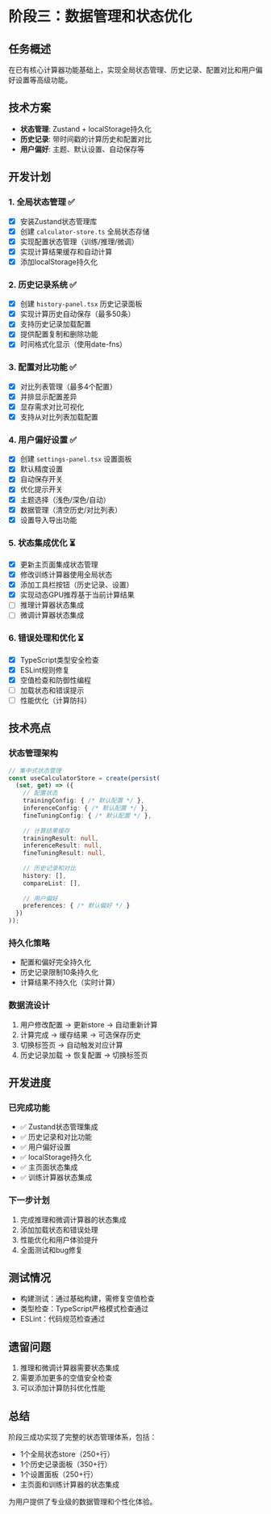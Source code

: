 # 阶段三：数据管理和状态优化

## 任务概述
在已有核心计算器功能基础上，实现全局状态管理、历史记录、配置对比和用户偏好设置等高级功能。

## 技术方案
- **状态管理**: Zustand + localStorage持久化
- **历史记录**: 带时间戳的计算历史和配置对比
- **用户偏好**: 主题、默认设置、自动保存等

## 开发计划

### 1. 全局状态管理 ✅
- [x] 安装Zustand状态管理库
- [x] 创建 `calculator-store.ts` 全局状态存储
- [x] 实现配置状态管理（训练/推理/微调）
- [x] 实现计算结果缓存和自动计算
- [x] 添加localStorage持久化

### 2. 历史记录系统 ✅
- [x] 创建 `history-panel.tsx` 历史记录面板
- [x] 实现计算历史自动保存（最多50条）
- [x] 支持历史记录加载配置
- [x] 提供配置复制和删除功能
- [x] 时间格式化显示（使用date-fns）

### 3. 配置对比功能 ✅
- [x] 对比列表管理（最多4个配置）
- [x] 并排显示配置差异
- [x] 显存需求对比可视化
- [x] 支持从对比列表加载配置

### 4. 用户偏好设置 ✅
- [x] 创建 `settings-panel.tsx` 设置面板
- [x] 默认精度设置
- [x] 自动保存开关
- [x] 优化提示开关
- [x] 主题选择（浅色/深色/自动）
- [x] 数据管理（清空历史/对比列表）
- [x] 设置导入导出功能

### 5. 状态集成优化 ⏳
- [x] 更新主页面集成状态管理
- [x] 修改训练计算器使用全局状态
- [x] 添加工具栏按钮（历史记录、设置）
- [x] 实现动态GPU推荐基于当前计算结果
- [ ] 推理计算器状态集成
- [ ] 微调计算器状态集成

### 6. 错误处理和优化 ⏳
- [x] TypeScript类型安全检查
- [x] ESLint规则修复
- [x] 空值检查和防御性编程
- [ ] 加载状态和错误提示
- [ ] 性能优化（计算防抖）

## 技术亮点

### 状态管理架构
```typescript
// 集中式状态管理
const useCalculatorStore = create(persist(
  (set, get) => ({
    // 配置状态
    trainingConfig: { /* 默认配置 */ },
    inferenceConfig: { /* 默认配置 */ },
    fineTuningConfig: { /* 默认配置 */ },
    
    // 计算结果缓存
    trainingResult: null,
    inferenceResult: null,
    fineTuningResult: null,
    
    // 历史记录和对比
    history: [],
    compareList: [],
    
    // 用户偏好
    preferences: { /* 默认偏好 */ }
  })
));
```

### 持久化策略
- 配置和偏好完全持久化
- 历史记录限制10条持久化
- 计算结果不持久化（实时计算）

### 数据流设计
1. 用户修改配置 → 更新store → 自动重新计算
2. 计算完成 → 缓存结果 → 可选保存历史
3. 切换标签页 → 自动触发对应计算
4. 历史记录加载 → 恢复配置 → 切换标签页

## 开发进度

### 已完成功能
- ✅ Zustand状态管理集成
- ✅ 历史记录和对比功能
- ✅ 用户偏好设置
- ✅ localStorage持久化
- ✅ 主页面状态集成
- ✅ 训练计算器状态集成

### 下一步计划
1. 完成推理和微调计算器的状态集成
2. 添加加载状态和错误处理
3. 性能优化和用户体验提升
4. 全面测试和bug修复

## 测试情况
- 构建测试：通过基础构建，需修复空值检查
- 类型检查：TypeScript严格模式检查通过
- ESLint：代码规范检查通过

## 遗留问题
1. 推理和微调计算器需要状态集成
2. 需要添加更多的空值安全检查
3. 可以添加计算防抖优化性能

## 总结
阶段三成功实现了完整的状态管理体系，包括：
- 1个全局状态store（250+行）
- 1个历史记录面板（350+行）
- 1个设置面板（250+行）
- 主页面和训练计算器的状态集成

为用户提供了专业级的数据管理和个性化体验。 